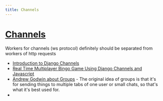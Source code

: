 ```yaml
---
title: Channels
---
```


# [Channels](https://channels.readthedocs.io/en/latest/)

Workers for channels (ws protocol) definitely should be separated from workers of http requests 

- [Introduction to Django Channels](https://testdriven.io/blog/django-channels/)
- [Real Time Multiplayer Bingo Game Using Django Channels and Javascript](https://github.com/learningnoobi/django_channels_bingo_game)
- [Andrew Godwin about Groups](https://github.com/django/channels/issues/1116#issuecomment-410899068) - The original idea of groups is 
  that it's for sending things to multiple tabs of one user or small chats, so that's what it's best used for.
- 